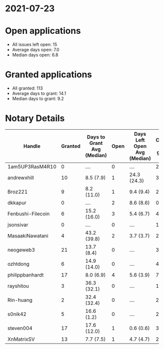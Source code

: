 2021-07-23
==========

# Open applications

- All issues left open: 15
- Average days open: 7.0
- Median days open: 6.8

# Granted applications

- All granted: 113
- Average days to grant: 14.1
- Median days to grant: 9.2

# Notary Details

| Handle            |   Granted | Days to Grant Avg (Median)   |   Open | Days Left Open Avg (Median)   |   Closed (no grant) |
|-------------------|-----------|------------------------------|--------|-------------------------------|---------------------|
| 1am5UP3RasM4R10   |         0 | ....                         |      0 | ....                          |                   2 |
| andrewxhill       |        10 | 8.5  (7.9)                   |      1 | 24.3  (24.3)                  |                  36 |
| Broz221           |         9 | 8.2  (11.0)                  |      1 | 9.4  (9.4)                    |                  27 |
| dkkapur           |         0 | ....                         |      2 | 8.6  (8.6)                    |                   0 |
| Fenbushi-Filecoin |         6 | 15.2  (16.0)                 |      3 | 5.4  (6.7)                    |                  44 |
| jsonsivar         |         0 | ....                         |      0 | ....                          |                  13 |
| MasaakiNawatani   |         4 | 43.2  (39.8)                 |      2 | 3.7  (3.7)                    |                  23 |
| neogeweb3         |        21 | 13.7  (8.4)                  |      0 | ....                          |                  39 |
| ozhtdong          |         6 | 14.9  (14.0)                 |      0 | ....                          |                  41 |
| philippbanhardt   |        17 | 8.0  (6.9)                   |      4 | 5.6  (3.9)                    |                  77 |
| rayshitou         |         3 | 36.3  (32.1)                 |      0 | ....                          |                  11 |
| Rin-huang         |         2 | 32.4  (32.4)                 |      0 | ....                          |                   2 |
| s0nik42           |         5 | 16.6  (1.2)                  |      0 | ....                          |                  21 |
| steven004         |        17 | 17.6  (12.0)                 |      1 | 0.6  (0.6)                    |                  34 |
| XnMatrixSV        |        13 | 7.7  (7.5)                   |      1 | 4.7  (4.7)                    |                  22 |